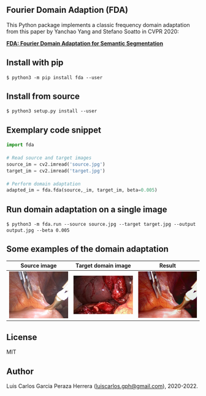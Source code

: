 Fourier Domain Adaption (FDA)
-----------------------------

This Python package implements a classic frequency domain adaptation from this paper by Yanchao Yang and Stefano Soatto in CVPR 2020: 

[**FDA: Fourier Domain Adaptation for Semantic Segmentation**](https://arxiv.org/abs/2004.05498)


Install with pip
----------------

```
$ python3 -m pip install fda --user
```


Install from source
-------------------

```
$ python3 setup.py install --user
```


Exemplary code snippet
----------------------

```python
import fda

# Read source and target images
source_im = cv2.imread('source.jpg')
target_im = cv2.imread('target.jpg')

# Perform domain adaptation
adapted_im = fda.fda(source,_im, target_im, beta=0.005)
```


Run domain adaptation on a single image
---------------------------------------

```
$ python3 -m fda.run --source source.jpg --target target.jpg --output output.jpg --beta 0.005
```


Some examples of the domain adaptation
--------------------------------------

| Source image | Target domain image | Result |
| ------------ | ------------------- | ------ |
| <img src="https://github.com/luiscarlosgph/fourier-domain-adaptation/blob/main/images/source1.jpg?raw=true" width=200> | <img src="https://github.com/luiscarlosgph/fourier-domain-adaptation/blob/main/images/target1.jpg?raw=true" width=200>           | <img src="https://github.com/luiscarlosgph/fourier-domain-adaptation/blob/main/images/output1.jpg?raw=true" width=200>

License
-------

MIT


Author
------

Luis Carlos Garcia Peraza Herrera (luiscarlos.gph@gmail.com), 2020-2022.


